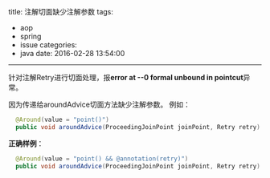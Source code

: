 title: 注解切面缺少注解参数
tags:
  - aop
  - spring
  - issue
categories:
  - java
date: 2016-02-28 13:54:00
---

针对注解Retry进行切面处理，报**error at --0 formal unbound in pointcut**异常。

因为传递给aroundAdvice切面方法缺少注解参数。
例如：
``` java
  @Around(value = "point()")
  public void aroundAdvice(ProceedingJoinPoint joinPoint, Retry retry) throws Throwable
```

**正确样例**：
``` java
  @Around(value = "point() && @annotation(retry)")
  public void aroundAdvice(ProceedingJoinPoint joinPoint, Retry retry) throws Throwable
```